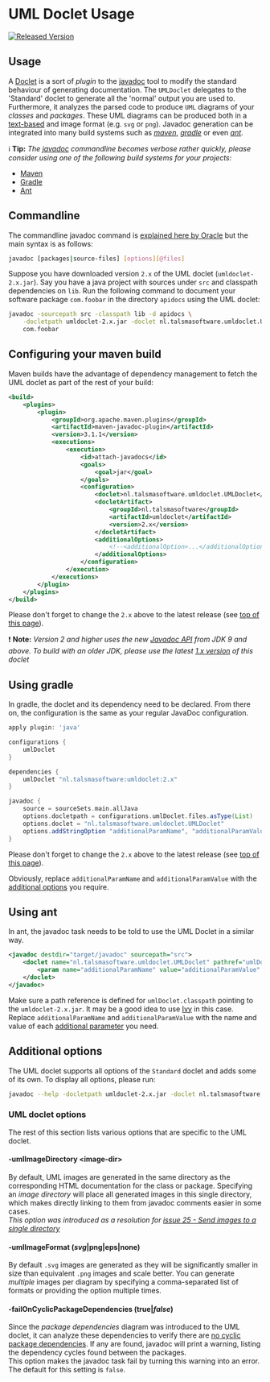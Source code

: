 # UML Doclet Usage

[![Released Version][maven-img]][maven]

## Usage

A [Doclet][doclet-api] is a sort of _plugin_ to the [javadoc][javadoc-wiki] 
tool to modify the standard behaviour of generating documentation.
The `UMLDoclet` delegates to the 'Standard' doclet to generate
all the 'normal' output you are used to. Furthermore, it analyzes the
parsed code to produce `UML` diagrams of your _classes_ and _packages_.
These UML diagrams can be produced both in a [text-based][plantuml] 
and image format (e.g. `svg` or `png`).
Javadoc generation can be integrated into many build systems such 
as _[maven](#configuring-your-maven-build)_, 
_[gradle](#using-gradle)_ or even _[ant](#using-ant)_.

:information_source: **Tip:**
_The [javadoc][javadoc-command] commandline becomes verbose rather quickly,
please consider using one of the following build systems for your projects:_
- [Maven](#configuring-your-maven-build) 
- [Gradle](#using-gradle)
- [Ant](#using-ant)

## Commandline

The commandline javadoc command is [explained here by Oracle][javadoc-command]
but the main syntax is as follows:
```bash
javadoc [packages|source-files] [options][@files]
```

Suppose you have downloaded version `2.x` of the UML doclet (`umldoclet-2.x.jar`).
Say you have a java project with sources under `src` and classpath dependencies on `lib`.
Run the following command to document your software package `com.foobar` 
in the directory `apidocs` using the UML doclet:
```bash
javadoc -sourcepath src -classpath lib -d apidocs \
    -docletpath umldoclet-2.x.jar -doclet nl.talsmasoftware.umldoclet.UMLDoclet \
    com.foobar
``` 

## Configuring your maven build

Maven builds have the advantage of dependency management to fetch the UML doclet
as part of the rest of your build:

```xml
<build>
    <plugins>
        <plugin>
            <groupId>org.apache.maven.plugins</groupId>
            <artifactId>maven-javadoc-plugin</artifactId>
            <version>3.1.1</version>
            <executions>
                <execution>
                    <id>attach-javadocs</id>
                    <goals>
                        <goal>jar</goal>
                    </goals>
                    <configuration>
                        <doclet>nl.talsmasoftware.umldoclet.UMLDoclet</doclet>
                        <docletArtifact>
                            <groupId>nl.talsmasoftware</groupId>
                            <artifactId>umldoclet</artifactId>
                            <version>2.x</version>
                        </docletArtifact>
                        <additionalOptions>
                            <!--<additionalOption>...</additionalOption>-->
                        </additionalOptions>
                    </configuration>
                </execution>
            </executions>
        </plugin>
    </plugins>
</build>
```

Please don't forget to change the `2.x` above to the latest release (see [top of this page](#uml-doclet-usage)). 

:exclamation: **Note:**
_Version 2 and higher uses the new [Javadoc API][javadoc-oracle] from JDK 9 and above.
To build with an older JDK, please use the latest [1.x version][usage-v1] of this doclet_

## Using gradle

In gradle, the doclet and its dependency need to be declared.
From there on, the configuration is the same as your regular JavaDoc configuration.

```groovy
apply plugin: 'java'

configurations {
    umlDoclet
}

dependencies {
    umlDoclet "nl.talsmasoftware:umldoclet:2.x"
}

javadoc {
    source = sourceSets.main.allJava
    options.docletpath = configurations.umlDoclet.files.asType(List)
    options.doclet = "nl.talsmasoftware.umldoclet.UMLDoclet"
    options.addStringOption "additionalParamName", "additionalParamValue"
}
```

Please don't forget to change the `2.x` above to the latest release (see [top of this page](#uml-doclet-usage)).

Obviously, replace `additionalParamName` and `additionalParamValue` with the
[additional options](#additional-options) you require.

## Using ant

In ant, the javadoc task needs to be told to use the UML Doclet in a similar way.

```xml
<javadoc destdir="target/javadoc" sourcepath="src">
    <doclet name="nl.talsmasoftware.umldoclet.UMLDoclet" pathref="umlDoclet.classpath"> 
        <param name="additionalParamName" value="additionalParamValue" />
    </doclet>
</javadoc>
```

Make sure a path reference is defined for `umlDoclet.classpath` pointing to the 
`umldoclet-2.x.jar`. It may be a good idea to use [Ivy] in this case.  
Replace `additionalParamName` and `additionalParamValue` with the name and value 
of each [additional parameter](#additional-options) you need.

## Additional options

The UML doclet supports all options of the `Standard` doclet and adds some of its own.
To display all options, please run:
```bash
javadoc --help -docletpath umldoclet-2.x.jar -doclet nl.talsmasoftware.umldoclet.UMLDoclet
```

### UML doclet options

The rest of this section lists various options that are specific to the UML doclet.

#### -umlImageDirectory &lt;image-dir&gt;

By default, UML images are generated in the same directory as the corresponding 
HTML documentation for the class or package.
Specifying an _image directory_ will place all generated images in this single directory,
which makes directly linking to them from javadoc comments easier in some cases.  
_This option was introduced as a resolution for 
[issue 25 - Send images to a single directory](https://github.com/talsma-ict/umldoclet/issues/25)_

#### -umlImageFormat (_svg_|png|eps|none)

By default `.svg` images are generated as they will be significantly smaller
in size than equivalent `.png` images and scale better.
You can generate _multiple_ images per diagram by specifying a comma-separated 
list of formats or providing the option multiple times.

#### -failOnCyclicPackageDependencies (true|_false_)

Since the _package dependencies_ diagram was introduced to the UML doclet, 
it can analyze these dependencies to verify there are 
[no cyclic package dependencies](https://en.wikipedia.org/wiki/Acyclic_dependencies_principle).
If any are found, javadoc will print a warning, listing the dependency cycles found between the packages.  
This option makes the javadoc task fail by turning this warning into an error.
The default for this setting is `false`.

  <!-- Definitions -->
  [maven-img]: https://img.shields.io/maven-central/v/nl.talsmasoftware/umldoclet.svg
  [maven]: http://search.maven.org/#search%7Cga%7C1%7Cg%3A%22nl.talsmasoftware%22%20AND%20a%3A%22umldoclet%22
  [javadoc-wiki]: https://en.wikipedia.org/wiki/Javadoc
  [javadoc-oracle]: https://docs.oracle.com/javase/9/javadoc/javadoc.htm
  [javadoc-command]: https://docs.oracle.com/javase/9/javadoc/javadoc-command.htm
  [doclet-api]: https://docs.oracle.com/javase/10/docs/api/jdk/javadoc/doclet/package-summary.html 
  [plantuml]: http://plantuml.com
  [usage-v1]: https://github.com/talsma-ict/umldoclet/blob/develop-v1/docs/USAGE.md
  [ivy]: http://ant.apache.org/ivy
